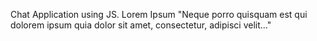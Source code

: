 Chat Application using JS.
Lorem Ipsum
"Neque porro quisquam est qui dolorem ipsum quia dolor sit amet, consectetur, adipisci velit..."
